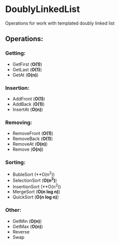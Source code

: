 # DoublyLinkedList
Operations for work with templated doubly linked list 

## Operations:
### Getting:
* GetFirst (**O(1)**)
* GetLast (**O(1)**)
* GetAt (**O(n)**)

### Insertion:
* AddFront (**O(1)**)
* AddBack (**O(1)**)
* InsertAt (**O(n)**)

### Removing:
* RemoveFront (**O(1)**)
* RemoveBack (**O(1)**)
* RemoveAt (**O(n)**)
* Remove (**O(n)**)

### Sorting:
* BubleSort (**O(n<sup>2</sup>))
* SelectionSort (**O(n<sup>2</sup>)**)
* InsertionSort (**O(n<sup>2</sup>))
* MergeSort (**O(n log n)**)
* QuickSort (**O(n log n)**)

### Other:
* GetMin (**O(n)**)
* GetMax (**O(n)**)
* Reverse
* Swap